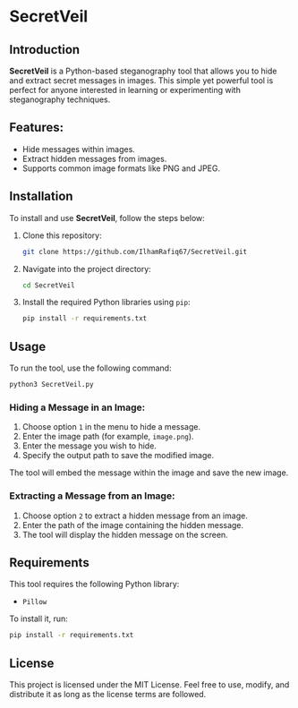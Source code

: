 
# SecretVeil

## Introduction
**SecretVeil** is a Python-based steganography tool that allows you to hide and extract secret messages in images. This simple yet powerful tool is perfect for anyone interested in learning or experimenting with steganography techniques.

## Features:
- Hide messages within images.
- Extract hidden messages from images.
- Supports common image formats like PNG and JPEG.

## Installation

To install and use **SecretVeil**, follow the steps below:

1. Clone this repository:
   ```bash
   git clone https://github.com/IlhamRafiq67/SecretVeil.git
   ```

2. Navigate into the project directory:
   ```bash
   cd SecretVeil
   ```

3. Install the required Python libraries using `pip`:
   ```bash
   pip install -r requirements.txt
   ```

## Usage

To run the tool, use the following command:

```bash
python3 SecretVeil.py
```

### Hiding a Message in an Image:
1. Choose option `1` in the menu to hide a message.
2. Enter the image path (for example, `image.png`).
3. Enter the message you wish to hide.
4. Specify the output path to save the modified image.

The tool will embed the message within the image and save the new image.

### Extracting a Message from an Image:
1. Choose option `2` to extract a hidden message from an image.
2. Enter the path of the image containing the hidden message.
3. The tool will display the hidden message on the screen.

## Requirements

This tool requires the following Python library:
- `Pillow`

To install it, run:
```bash
pip install -r requirements.txt
```

## License
This project is licensed under the MIT License. Feel free to use, modify, and distribute it as long as the license terms are followed.


